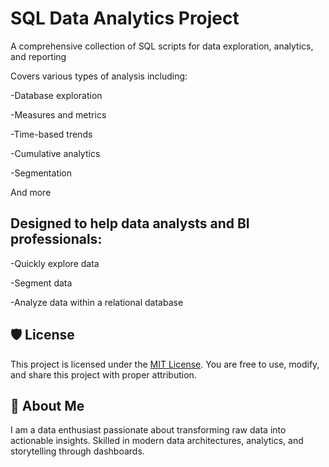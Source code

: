 # SQL Data Analytics Project
A comprehensive collection of SQL scripts for data exploration, analytics, and reporting

Covers various types of analysis including:

-Database exploration

-Measures and metrics

-Time-based trends

-Cumulative analytics

-Segmentation

And more


## Designed to help data analysts and BI professionals:

-Quickly explore data

-Segment data

-Analyze data within a relational database




## 🛡️ License

This project is licensed under the [MIT License](LICENSE). You are free to use, modify, and share this project with proper attribution.

## 🌟 About Me
I am a data enthusiast passionate about transforming raw data into actionable insights. Skilled in modern data architectures, analytics, and storytelling through dashboards.

